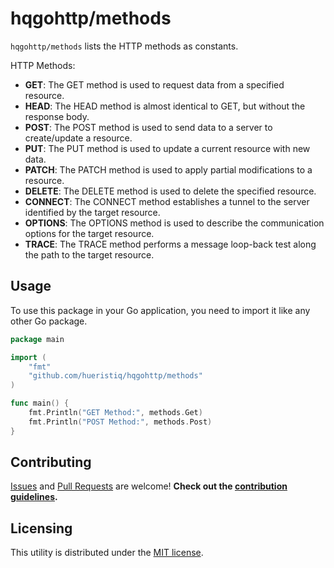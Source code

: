 # hqgohttp/methods

`hqgohttp/methods` lists the HTTP methods as constants.

HTTP Methods:
* **GET**: The GET method is used to request data from a specified resource.
* **HEAD**: The HEAD method is almost identical to GET, but without the response body.
* **POST**: The POST method is used to send data to a server to create/update a resource.
* **PUT**: The PUT method is used to update a current resource with new data.
* **PATCH**: The PATCH method is used to apply partial modifications to a resource.
* **DELETE**: The DELETE method is used to delete the specified resource.
* **CONNECT**: The CONNECT method establishes a tunnel to the server identified by the target resource.
* **OPTIONS**: The OPTIONS method is used to describe the communication options for the target resource.
* **TRACE**: The TRACE method performs a message loop-back test along the path to the target resource.

## Usage

To use this package in your Go application, you need to import it like any other Go package.

```go
package main

import (
    "fmt"
    "github.com/hueristiq/hqgohttp/methods"
)

func main() {
    fmt.Println("GET Method:", methods.Get)
    fmt.Println("POST Method:", methods.Post)
}
```

## Contributing

[Issues](https://github.com/hueristiq/hqgohttp/issues) and [Pull Requests](https://github.com/hueristiq/hqgohttp/pulls) are welcome! **Check out the [contribution guidelines](https://github.com/hueristiq/hqgohttp/blob/master/CONTRIBUTING.md).**

## Licensing

This utility is distributed under the [MIT license](https://github.com/hueristiq/hqgohttp/blob/master/LICENSE).